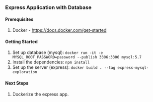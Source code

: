 ### Express Application with Database

#### Prerequisites

1. Docker - https://docs.docker.com/get-started

#### Getting Started

1. Set up database (mysql): `docker run -it -e MYSQL_ROOT_PASSWORD=password --publish 3306:3306 mysql:5.7`
2. Install the dependencies: `npm install`
3. Set up the server (express): `docker build . --tag express-mysql-exploration`

#### Next Steps

1. Dockerize the express app.
